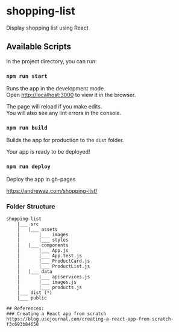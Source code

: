 # shopping-list
Display shopping list using React

## Available Scripts

In the project directory, you can run:

### `npm run start`

Runs the app in the development mode.<br />
Open [http://localhost:3000](http://localhost:3000) to view it in the browser.

The page will reload if you make edits.<br />
You will also see any lint errors in the console.<br />


### `npm run build`

Builds the app for production to the `dist` folder.<br />


Your app is ready to be deployed! <br />

### `npm run deploy`

Deploy the app in gh-pages <br />

https://andrewaz.com/shopping-list/


### Folder Structure
```
shopping-list
	|___ src
	|	|___ assets
	|		|___ images
	|		|___ styles
	|	|___ components
	|		|___ App.js
	|		|___ App.test.js
	|		|___ ProductCard.js
	|		|___ ProductList.js
	|	|___ data
	|		|___ apiservices.js
	|		|___ images.js
	|		|___ products.js
	|___ dist (*)
	|___ public

## References:
### Creating a React app from scratch
https://blog.usejournal.com/creating-a-react-app-from-scratch-f3c693b84658

